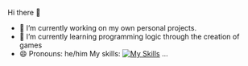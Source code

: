 Hi there 👋

- 🔭 I’m currently working on my own personal projects.
- 🌱 I’m currently learning programming logic through the creation of games
- 😄 Pronouns: he/him
My skills:
[![My Skills](https://skillicons.dev/icons?i=js,html,css,windows,linux,py)](https://skillicons.dev)
...
